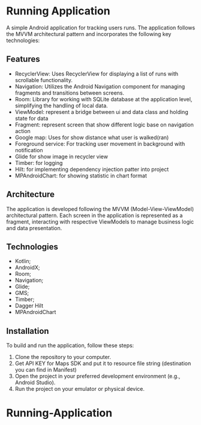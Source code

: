 # Running Application

A simple Android application for tracking users runs. The application follows the MVVM architectural pattern and incorporates the following key technologies:

## Features

- RecyclerView: Uses RecyclerView for displaying a list of runs with scrollable functionality.
- Navigation: Utilizes the Android Navigation component for managing fragments and transitions between screens.
- Room: Library for working with SQLite database at the application level, simplifying the handling of local data.
- ViewModel: represent a bridge between ui and data class and holding state for data
- Fragment: represent screen that show different logic base on navigation action
- Google map: Uses for show distance what user is walked(ran)
- Foreground service: For tracking user movement in background with notification
- Glide for show image in recycler view
- Timber: for logging
- Hilt: for implementing dependency injection patter into project
- MPAndroidChart: for showing statistic in chart format

## Architecture

The application is developed following the MVVM (Model-View-ViewModel) architectural pattern. Each screen in the application is represented as a fragment, interacting with respective ViewModels to manage business logic and data presentation.

## Technologies

- Kotlin;
- AndroidX;
- Room;
- Navigation;
- Glide;
- GMS;
- Timber;
- Dagger Hilt
- MPAndroidChart

## Installation

To build and run the application, follow these steps:

1. Clone the repository to your computer.
2. Get API KEY for Maps SDK and put it to resource file string (destination you can find in Manifest)
3. Open the project in your preferred development environment (e.g., Android Studio). 
4. Run the project on your emulator or physical device.
# Running-Application
